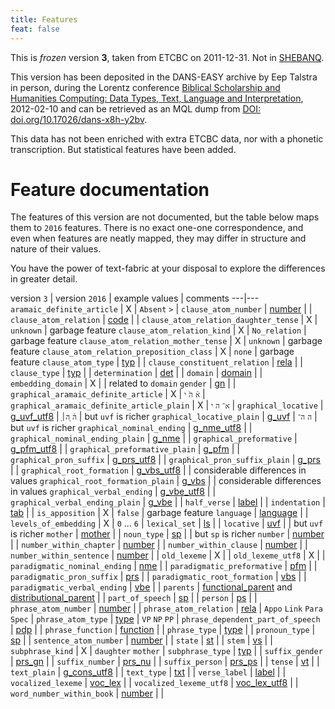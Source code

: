 ```yaml
---
title: Features
feat: false
---
```


This is *frozen* version **3**, taken from ETCBC on 2011-12-31.
Not in [SHEBANQ](https://shebanq.ancient-data.org).

This version has been deposited in the DANS-EASY archive by Eep Talstra in person,
during the Lorentz conference
[Biblical Scholarship and Humanities Computing: Data Types, Text, Language and Interpretation](http://www.lorentzcenter.nl/lc/web/2012/480/info.php3?wsid=480), 2012-02-10 and can be retrieved as an MQL dump from
[DOI: doi.org/10.17026/dans-x8h-y2bv](https://doi.org/10.17026%2Fdans-x8h-y2bv).

This data has not been enriched with extra ETCBC data, nor with a phonetic transcription.
But statistical features have been added.

# Feature documentation
The features of this version are not documented,
but the table below maps them to `2016` features.
There is no exact one-one correspondence, and even when features
are neatly mapped, they may differ in structure and nature of their values.

You have the power of text-fabric at your disposal to explore the differences in greater detail.

version `3` | version `2016` | example values | comments
---|---
`aramaic_definite_article`                     | X                        | `Absent` `>`           |
`clause_atom_number`                           | [number](../2016/number) |                        |
`clause_atom_relation`                         | [code](../2016/code)     |                        |
`clause_atom_relation_daughter_tense`          | X                        | `unknown`              | garbage feature
`clause_atom_relation_kind`                    | X                        | `No_relation`          | garbage feature
`clause_atom_relation_mother_tense`            | X                        | `unknown`              | garbage feature
`clause_atom_relation_preposition_class`       | X                        | `none`                 | garbage feature
`clause_atom_type`                             | [typ](../2016/typ)       |                        |
`clause_constituent_relation`                  | [rela](../2016/rela)     |                        |
`clause_type`                                  | [typ](../2016/typ)       |                        |
`determination`                                | [det](../2016/det)       |                        |
`domain`                                       | [domain](../2016/domain) |                        |
`embedding_domain`                             | X                        |                        | related to `domain`
`gender`                                       | [gn](../2016/gn)         |                        |
`graphical_aramaic_definite_article`           | X                        | `א֒` `ה֙` `י`            |
`graphical_aramaic_definite_article_plain`     | X                        | `א־` `ה` `י`           |
`graphical_locative`                           | [g_uvf_utf8](../2016/g_uvf_utf8) |  `ָה֒` `ָה׀`      | but `uvf` is richer
`graphical_locative_plain`                     | [g_uvf](../2016/g_uvf)   | `ה` `ה־`               | but `uvf` is richer
`graphical_nominal_ending`                     | [g_nme_utf8](../2016/g_nme_utf8) |                |
`graphical_nominal_ending_plain`               | [g_nme](../2016/g_nme)   |                        |
`graphical_preformative`                       | [g_pfm_utf8](../2016/g_pfm_utf8) |                |
`graphical_preformative_plain`                 | [g_pfm](../2016/g_pfm)   |                        |
`graphical_pron_suffix`                        | [g_prs_utf8](../2016/g_prs_utf8) |                |
`graphical_pron_suffix_plain`                  | [g_prs](../2016/g_prs)   |                        |
`graphical_root_formation`                     | [g_vbs_utf8](../2016/g_vbs_utf8) |                | considerable differences in values
`graphical_root_formation_plain`               | [g_vbs](../2016/g_vbs)   |                        | considerable differences in values
`graphical_verbal_ending`                      | [g_vbe_utf8](../2016/g_vbe_utf8) |                |
`graphical_verbal_ending_plain`                | [g_vbe](../2016/g_vbe)   |                        |
`half_verse`                                   | [label](../2016/label)   |                        |
`indentation`                                  | [tab](../2016/tab)       |                        |
`is_apposition`                                | X                        | `false`                | garbage feature
`language`                                     | [language](../2016/language) |                    |
`levels_of_embedding`                          | X                        | `0` ... `6`            |
`lexical_set`                                  | [ls](../2016/ls)         |                        |
`locative`                                     | [uvf](../2016/uvf)       |                        | but `uvf` is richer
`mother`                                       | [mother](../2016/mother) |                        |
`noun_type`                                    | [sp](../2016/sp)         |                        | but `sp` is richer
`number`                                       | [number](../2016/number) |                        |
`number_within_chapter`                        | [number](../2016/number) |                        |
`number_within_clause`                         | [number](../2016/number) |                        |
`number_within_sentence`                       | [number](../2016/number) |                        |
`old_lexeme`                                   | X                        |                        |
`old_lexeme_utf8`                              | X                        |                        |
`paradigmatic_nominal_ending`                  | [nme](../2016/nme)       |                        |
`paradigmatic_preformative`                    | [pfm](../2016/pfm)       |                        |
`paradigmatic_pron_suffix`                     | [prs](../2016/prs)       |                        |
`paradigmatic_root_formation`                  | [vbs](../2016/vbs)       |                        |
`paradigmatic_verbal_ending`                   | [vbe](../2016/vbe)       |                        |
`parents`                                      | [functional_parent](../2016/functional_parent) and [distributional_parent](../2016/distributional_parent) | |
`part_of_speech`                               | [sp](../2016/sp)         |                        |
`person`                                       | [ps](../2016/ps)         |                        |
`phrase_atom_number`                           | [number](../2016/number) |                        |
`phrase_atom_relation`                         | [rela](../2016/rela)     | `Appo` `Link` `Para` `Spec` |
`phrase_atom_type`                             | [type](../2016/type)     | `VP` `NP` `PP`         |
`phrase_dependent_part_of_speech`              | [pdp](../2016/pdp)       |                        |
`phrase_function`                              | [function](../2016/function) |                    |
`phrase_type`                                  | [type](../2016/type)     |                        |
`pronoun_type`                                 | [sp](../2016/sp)         |                        |
`sentence_atom_number`                         | [number](../2016/number) |                        |
`state`                                        | [st](../2016/st)         |                        |
`stem`                                         | [vs](../2016/vs)         |                        |
`subphrase_kind`                               | X                        | `daughter` `mother`    |
`subphrase_type`                               | [typ](../2016/typ)       |                        |
`suffix_gender`                                | [prs_gn](../2016/prs_gn) |                        |
`suffix_number`                                | [prs_nu](../2016/prs_nu) |                        |
`suffix_person`                                | [prs_ps](../2016/prs_ps) |                        |
`tense`                                        | [vt](../2016/vt)         |                        |
`text_plain`                                   | [g_cons_utf8](../2016/g_cons_utf8) |              |
`text_type`                                    | [txt](../2016/txt)       |                        |
`verse_label`                                  | [label](../2016/label)   |                        |
`vocalized_lexeme`                             | [voc_lex](../2016/voc_lex) |                      |
`vocalized_lexeme_utf8`                        | [voc_lex_utf8](../2016/voc_lex_utf8) |            |
`word_number_within_book`                      | [number](../2016/number) |                        |
